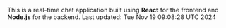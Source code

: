 This is a real-time chat application built using **React** for the frontend and **Node.js** for the backend.
Last updated: Tue Nov 19 09:08:28 UTC 2024
